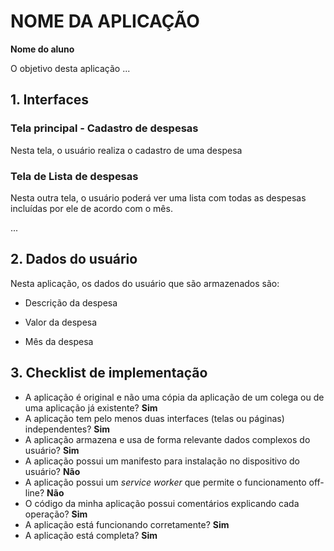 # NOME DA APLICAÇÃO

**Nome do aluno**

O objetivo desta aplicação ...

## 1. Interfaces

### Tela principal - Cadastro de despesas

Nesta tela, o usuário realiza o cadastro de uma despesa

### Tela de Lista de despesas

Nesta outra tela, o usuário poderá ver uma lista com todas as despesas incluídas por ele de acordo com o mês.

...

## 2. Dados do usuário

Nesta aplicação, os dados do usuário que são armazenados são:
- Descrição da despesa

- Valor da despesa

- Mês da despesa

## 3. Checklist de implementação

- A aplicação é original e não uma cópia da aplicação de um colega ou de uma aplicação já existente? **Sim**
- A aplicação tem pelo menos duas interfaces (telas ou páginas) independentes? **Sim**
- A aplicação armazena e usa de forma relevante dados complexos do usuário? **Sim**
- A aplicação possui um manifesto para instalação no dispositivo do usuário? **Não**
- A aplicação possui um _service worker_ que permite o funcionamento off-line? **Não**
- O código da minha aplicação possui comentários explicando cada operação?  **Sim**
- A aplicação está funcionando corretamente? **Sim**
- A aplicação está completa? **Sim**
